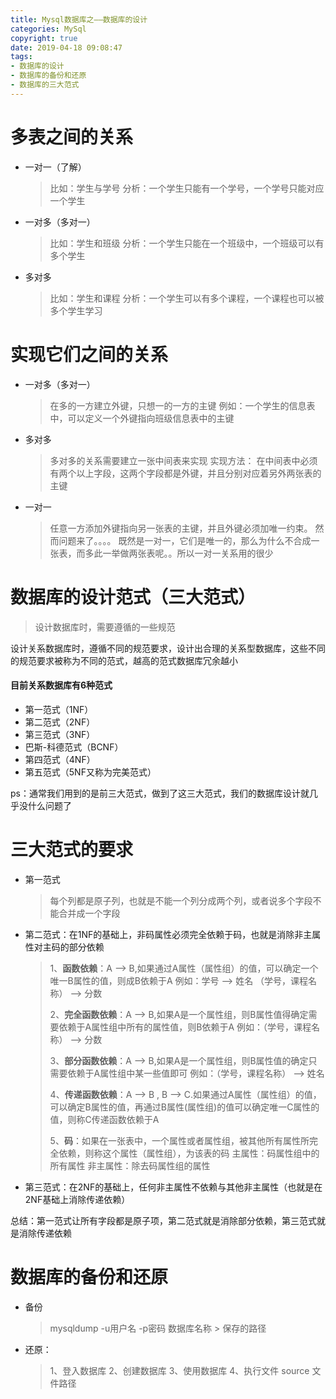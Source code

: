 ```yaml
---
title: Mysql数据库之——数据库的设计
categories: MySql
copyright: true
date: 2019-04-18 09:08:47
tags:
- 数据库的设计
- 数据库的备份和还原
- 数据库的三大范式
---
```

# 多表之间的关系
- 一对一（了解）
	> 比如：学生与学号
	> 分析：一个学生只能有一个学号，一个学号只能对应一个学生

- 一对多（多对一）
	> 比如：学生和班级
	> 分析：一个学生只能在一个班级中，一个班级可以有多个学生

- 多对多
	> 比如：学生和课程
	> 分析：一个学生可以有多个课程，一个课程也可以被多个学生学习

<!--more-->

# 实现它们之间的关系
- 一对多（多对一）
	> 在多的一方建立外键，只想一的一方的主键
	> 例如：一个学生的信息表中，可以定义一个外键指向班级信息表中的主键

- 多对多
	> 多对多的关系需要建立一张中间表来实现
	> 实现方法：
	> 在中间表中必须有两个以上字段，这两个字段都是外键，并且分别对应着另外两张表的主键

- 一对一
	> 任意一方添加外键指向另一张表的主键，并且外键必须加唯一约束。
	> 然而问题来了。。。。
	> 既然是一对一，它们是唯一的，那么为什么不合成一张表，而多此一举做两张表呢。。所以一对一关系用的很少


# 数据库的设计范式（三大范式）
> 设计数据库时，需要遵循的一些规范

设计关系数据库时，遵循不同的规范要求，设计出合理的关系型数据库，这些不同的规范要求被称为不同的范式，越高的范式数据库冗余越小

#### 目前关系数据库有6种范式
- 第一范式（1NF）
- 第二范式（2NF）
- 第三范式（3NF）
- 巴斯-科德范式（BCNF）
- 第四范式（4NF）
- 第五范式（5NF又称为完美范式）

ps：通常我们用到的是前三大范式，做到了这三大范式，我们的数据库设计就几乎没什么问题了

# 三大范式的要求
- 第一范式
	> 每个列都是原子列，也就是不能一个列分成两个列，或者说多个字段不能合并成一个字段

- 第二范式：在1NF的基础上，非码属性必须完全依赖于码，也就是消除非主属性对主码的部分依赖
	>  1、**函数依赖**：A --> B,如果通过A属性（属性组）的值，可以确定一个唯一B属性的值，则成B依赖于A
	>  例如：学号 --> 姓名          （学号，课程名称） --> 分数
	>  
	>  2、**完全函数依赖**：A --> B,如果A是一个属性组，则B属性值得确定需要依赖于A属性组中所有的属性值，则B依赖于A
	>  例如：（学号，课程名称） --> 分数
	>  
	>  3、**部分函数依赖**：A --> B,如果A是一个属性组，则B属性值的确定只需要依赖于A属性组中某一些值即可
	>  例如：（学号，课程名称） --> 姓名
	>  
	>  4、**传递函数依赖**：A --> B , B --> C.如果通过A属性（属性组）的值，可以确定B属性的值，再通过B属性(属性组)的值可以确定唯一C属性的值，则称C传递函数依赖于A
	>  
	>  5、**码**：如果在一张表中，一个属性或者属性组，被其他所有属性所完全依赖，则称这个属性（属性组），为该表的码
	>  主属性：码属性组中的所有属性
	>  非主属性：除去码属性组的属性

- 第三范式：在2NF的基础上，任何非主属性不依赖与其他非主属性（也就是在2NF基础上消除传递依赖）

总结：第一范式让所有字段都是原子项，第二范式就是消除部分依赖，第三范式就是消除传递依赖


# 数据库的备份和还原
- 备份
	> mysqldump -u用户名 -p密码 数据库名称 > 保存的路径

- 还原：
	> 1、登入数据库
	> 2、创建数据库
	> 3、使用数据库
	> 4、执行文件 source 文件路径